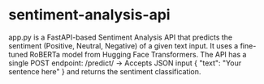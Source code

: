 # sentiment-analysis-api
app.py is a FastAPI-based Sentiment Analysis API that predicts the sentiment (Positive, Neutral, Negative) of a given text input. It uses a fine-tuned RoBERTa model from Hugging Face Transformers. The API has a single POST endpoint:  /predict/ → Accepts JSON input { "text": "Your sentence here" } and returns the sentiment classification.
